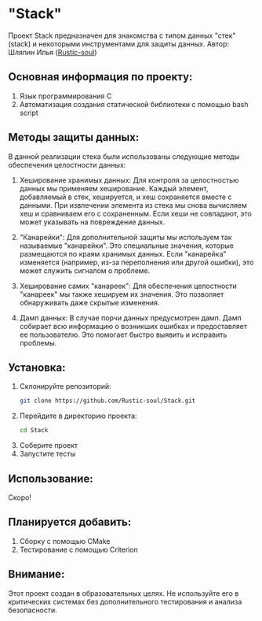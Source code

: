 # "Stack" 
Проект Stack предназначен для знакомства с типом данных "стек" (stack) и некоторыми инструментами для защиты данных.
Автор: Шляпин Илья ([Rustic-soul](https://github.conm/Rustic-soul))

## Основная информация по проекту:
1. Язык программирования C
2. Автоматизация создания статической библиотеки с помощью bash script

## Методы защиты данных:
В данной реализации стека были использованы следующие методы обеспечения целостности данных:
1. Хеширование хранимых данных: Для контроля за целостностью данных мы применяем хеширование. Каждый элемент, добавляемый в стек, хешируется, и хеш сохраняется вместе с данными. При извлечении элемента из стека мы снова вычисляем хеш и сравниваем его с сохраненным. Если хеши не совпадают, это может указывать на повреждение данных.

2. "Канарейки": Для дополнительной защиты мы используем так называемые "канарейки". Это специальные значения, которые размещаются по краям хранимых данных. Если "канарейка" изменяется (например, из-за переполнения или другой ошибки), это может служить сигналом о проблеме.

3. Хеширование самих "канареек": Для обеспечения целостности "канареек" мы также хешируем их значения. Это позволяет обнаруживать даже скрытые изменения.

4. Дамп данных: В случае порчи данных предусмотрен дамп. Дамп собирает всю информацию о возникших ошибках и предоставляет ее пользователю. Это помогает быстро выявить и исправить проблемы.

## Установка:
1. Склонируйте репозиторий:
   ```sh
   git clone https://github.com/Rustic-soul/Stack.git
   ```
3. Перейдите в директорию проекта:
   ```sh
   cd Stack
   ```
5. Соберите проект
6. Запустите тесты

## Использование:
Скоро!

## Планируется добавить:
1. Сборку с помощью CMake
2. Тестирование с помощью Criterion 

## Внимание:
Этот проект создан в образовательных целях. Не используйте его в критических системах без дополнительного тестирования и анализа безопасности.
